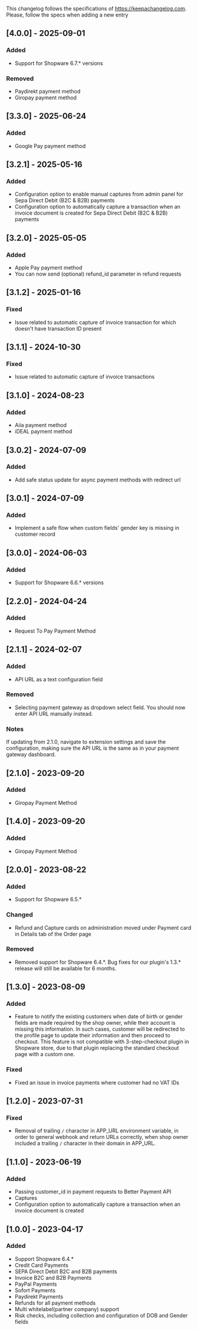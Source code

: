This changelog follows the specifications of https://keepachangelog.com. Please, follow the specs when adding a new entry

## [4.0.0] - 2025-09-01

### Added
- Support for Shopware 6.7.* versions

### Removed
- Paydirekt payment method
- Giropay payment method


## [3.3.0] - 2025-06-24

### Added
- Google Pay payment method


## [3.2.1] - 2025-05-16

### Added
- Configuration option to enable manual captures from admin panel for Sepa Direct Debit (B2C & B2B) payments
- Configuration option to automatically capture a transaction when an invoice document is created for Sepa Direct Debit (B2C & B2B) payments


## [3.2.0] - 2025-05-05

### Added

- Apple Pay payment method
- You can now send (optional) refund_id parameter in refund requests


## [3.1.2] - 2025-01-16

### Fixed

- Issue related to automatic capture of invoice transaction for which doesn't have transaction ID present


## [3.1.1] - 2024-10-30

### Fixed

- Issue related to automatic capture of invoice transactions

## [3.1.0] - 2024-08-23

### Added

- Aiia payment method
- iDEAL payment method


## [3.0.2] - 2024-07-09

### Added

- Add safe status update for async payment methods with redirect url

## [3.0.1] - 2024-07-09

### Added

- Implement a safe flow when custom fields' gender key is missing in customer record

## [3.0.0] - 2024-06-03

### Added

- Support for Shopware 6.6.* versions

## [2.2.0] - 2024-04-24

### Added

- Request To Pay Payment Method

## [2.1.1] - 2024-02-07

### Added

- API URL as a text configuration field

### Removed

- Selecting payment gateway as dropdown select field. You should now enter API URL manually instead.

### Notes

If updating from 2.1.0, navigate to extension settings and save the configuration, making sure the API URL is the same as in your payment gateway dashboard.

## [2.1.0] - 2023-09-20

### Added

- Giropay Payment Method

## [1.4.0] - 2023-09-20

### Added

- Giropay Payment Method

## [2.0.0] - 2023-08-22

### Added

- Support for Shopware 6.5.*

### Changed

- Refund and Capture cards on administration moved under Payment card in Details tab of the Order page

### Removed

- Removed support for Shopware 6.4.\*. Bug fixes for our plugin's 1.3.\* release will still be available for 6 months.

## [1.3.0] - 2023-08-09

### Added

- Feature to notify the existing customers when date of birth or gender fields are made required by the shop owner, while their account is missing this information. In such cases, customer will be redirected to the profile page to update their information and then proceed to checkout. This feature is not compatible with 3-step-checkout plugin in Shopware store, due to that plugin replacing the standard checkout page with a custom one.

### Fixed

- Fixed an issue in invoice payments where customer had no VAT IDs

## [1.2.0] - 2023-07-31

### Fixed

- Removal of trailing `/` character in APP_URL environment variable, in order to general webhook and return URLs correctly, when shop owner included a trailing `/` character in their domain in APP_URL.

## [1.1.0] - 2023-06-19

### Added

- Passing customer_id in payment requests to Better Payment API
- Captures
- Configuration option to automatically capture a transaction when an invoice document is created

## [1.0.0] - 2023-04-17

### Added

- Support Shopware 6.4.*
- Credit Card Payments
- SEPA Direct Debit B2C and B2B payments
- Invoice B2C and B2B Payments
- PayPal Payments
- Sofort Payments
- Paydirekt Payments
- Refunds for all payment methods
- Multi whitelabel(partner company) support
- Risk checks, including collection and configuration of DOB and Gender fields
